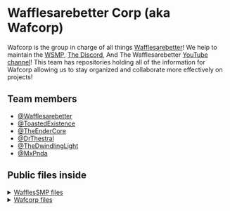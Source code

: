 
# Wafflesarebetter Corp (aka Wafcorp)
Wafcorp is the group in charge of all things [Wafflesarebetter](https://www.wafcorp.org/waffles)! We help to maintain the [WSMP](https://www.wafcorp.org/smp), [The Discord](https://discord.gg/24qxN7eq59), And The Wafflesarebetter [YouTube channel](https://www.youtube.com/@WafflesAreBetter)! This team has repositories holding all of the information for Wafcorp allowing us to stay organized and collaborate more effectively on projects!




## Team members

- [@Wafflesarebetter](https://github.com/WafflesAreBetterMinecraft)
- [@ToastedExistence](https://github.com/ToastedExistence)
- [@TheEnderCore](https://github.com/Theendercore)
- [@DrThestral](https://github.com/Thestraller)
- [@TheDwindlingLight](https://github.com/TheDwindlingLight)
- [@MxPnda](https://github.com/MxPnda)


## Public files inside


<details><summary><a href="https://github.com/Wafcorp/WafflesSMP">WafflesSMP files</a></summary>

    - [Season 2 files](https://github.com/Wafcorp/WafflesSMP/tree/main/Season-2)
    - [Season 3 files](https://github.com/Wafcorp/WafflesSMP/tree/main/Season-3)

</details>

<details><summary><a href="https://github.com/Wafcorp/meetingnotes">Wafcorp files</a></summary>

    - [Meeting notes](#)
    - [File dump](#)

</details>


